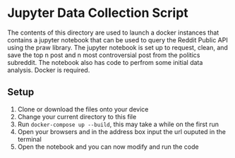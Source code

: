 # Jupyter Data Collection Script
The contents of this directory are used to launch a docker instances that contains a jupyter notebook that can be used to query the Reddit Public API using the praw library. The jupyter notebook is set up to request, clean, and save the top n post and n most controversial post from the politics subreddit. The notebook also has code to perfrom some initial data analysis. Docker is required.

## Setup
1. Clone or download the files onto your device
2. Change your current directory to this file
3. Run `docker-compose up --build`, this may take a while on the first run
4. Open your browsers and in the address box input the url ouputed in the terminal
5. Open the notebook and you can now modify and run the code

